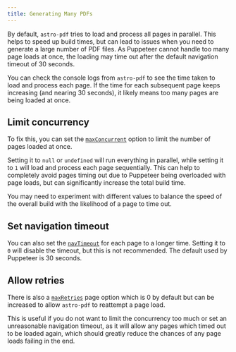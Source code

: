 ```yaml
---
title: Generating Many PDFs
---
```


By default, `astro-pdf` tries to load and process all pages in parallel. This helps to speed up build times, but can lead to issues when you need to generate a large number of PDF files. As Puppeteer cannot handle too many page loads at once, the loading may time out after the default navigation timeout of 30 seconds.

You can check the console logs from `astro-pdf` to see the time taken to load and process each page. If the time for each subsequent page keeps increasing (and nearing 30 seconds), it likely means too many pages are being loaded at once.

## Limit concurrency

To fix this, you can set the [`maxConcurrent`](reference/options#maxconcurrent) option to limit the number of pages loaded at once.

Setting it to `null` or `undefined` will run everything in parallel, while setting it to `1` will load and process each page sequentially.
This can help to completely avoid pages timing out due to Puppeteer being overloaded with page loads, but can significantly increase the total build time.

You may need to experiment with different values to balance the speed of the overall build with the likelihood of a page to time out.

## Set navigation timeout

You can also set the [`navTimeout`](reference/pageoptions#navtimeout) for each page to a longer time. Setting it to `0` will disable the timeout, but this is not recommended. The default used by Puppeteer is 30 seconds.

## Allow retries

There is also a [`maxRetries`](reference/pageoptions#maxretries) page option which is 0 by default but can be increased to allow `astro-pdf` to reattempt a page load.

This is useful if you do not want to limit the concurrency too much or set an unreasonable navigation timeout, as it will allow any pages which timed out to be loaded again, which should greatly reduce the chances of any page loads failing in the end.
